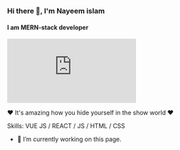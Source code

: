 ### Hi there 👋, I'm Nayeem islam
#### I am MERN-stack developer
![I am MERN-stack developer](https://www.freepik.com/premium-ai-image/expert-solutions-fullstack-mobile-ecommerce-development_286608142.htm#query=mern%20stack%20development&position=5&from_view=keyword&track=ais_hybrid&uuid=e39421bd-4c8b-4121-abb1-4e51fe63e66d)

❤️ It's amazing how you hide yourself in the show world ❤️

Skills: VUE JS / REACT / JS / HTML / CSS

- 🔭 I’m currently working on this page. 




